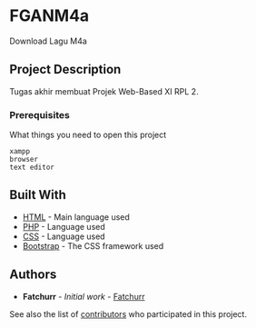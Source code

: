 # FGANM4a
Download Lagu M4a


## Project Description

Tugas akhir membuat Projek Web-Based XI RPL 2.


### Prerequisites

What things you need to open this project

```
xampp
browser
text editor
```


## Built With

* [HTML](https://html.com/) - Main language used
* [PHP](https://php.net/) - Language used
* [CSS](https://www.w3.org/Style/CSS/Overview.en.html) - Language used
* [Bootstrap](https://getbootstrap.com/) - The CSS framework used


## Authors

* **Fatchurr** - *Initial work* - [Fatchurr](https://github.com/Fatchurr)

See also the list of [contributors](https://github.com/Fatchurr/FGANM4a/contributors) who participated in this project.
